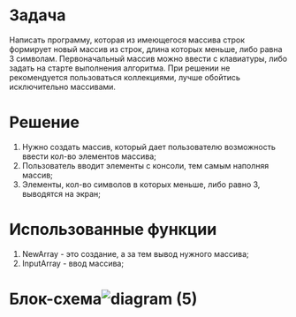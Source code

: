 # Задача
Написать программу, которая из имеющегося массива строк формирует новый массив из строк, длина которых меньше, либо равна 3 символам. Первоначальный массив можно ввести с клавиатуры, либо задать на старте выполнения алгоритма. При решении не рекомендуется пользоваться коллекциями, лучше обойтись исключительно массивами.

# Решение
1. Нужно создать массив, который дает пользователю возможность ввести кол-во элементов массива;
2. Пользователь вводит элементы с консоли, тем самым наполняя массив;
3. Элементы, кол-во символов в которых меньше, либо равно 3, выводятся на экран;

# Использованные функции
1. NewArray - это создание, а за тем вывод нужного массива;
2. InputArray - ввод массива;

# Блок-схема![diagram (5)](https://user-images.githubusercontent.com/118004424/207310633-fd748fc5-57aa-4f31-8035-70caff555e85.png)
